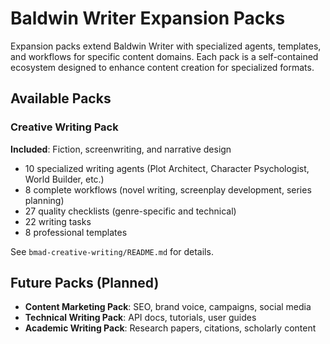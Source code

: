 # Baldwin Writer Expansion Packs

Expansion packs extend Baldwin Writer with specialized agents, templates, and workflows for specific content domains. Each pack is a self-contained ecosystem designed to enhance content creation for specialized formats.

## Available Packs

### Creative Writing Pack

**Included**: Fiction, screenwriting, and narrative design

- 10 specialized writing agents (Plot Architect, Character Psychologist, World Builder, etc.)
- 8 complete workflows (novel writing, screenplay development, series planning)
- 27 quality checklists (genre-specific and technical)
- 22 writing tasks
- 8 professional templates

See `bmad-creative-writing/README.md` for details.

## Future Packs (Planned)

- **Content Marketing Pack**: SEO, brand voice, campaigns, social media
- **Technical Writing Pack**: API docs, tutorials, user guides
- **Academic Writing Pack**: Research papers, citations, scholarly content
